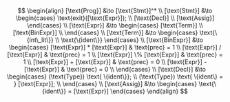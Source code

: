$$
\begin{align}
    [\text{Prog}] &\to [\text{Stmt}]^* \\
    [\text{Stmt}] &\to
    \begin{cases}
        \text{exit}([\text{Expr}]); \\
        [\text{Decl}] \\
        [\text{Assig}]
    \end{cases} \\
    [\text{Expr}] &\to
    \begin{cases}
        [\text{Term}] \\
        [\text{BinExpr}] \\
    \end{cases} \\
    [\text{Term}] &\to
    \begin{cases}
        \text{\{int\_lit\}} \\
        \text{\{ident\}}
    \end{cases} \\
    [\text{BinExpr}] &\to
    \begin{cases}
        [\text{Expr}] * [\text{Expr}] & \text{prec} = 1 \\
        [\text{Expr}] / [\text{Expr}] & \text{prec} = 1 \\
        [\text{Expr}] \% [\text{Expr}] & \text{prec} = 1 \\
        [\text{Expr}] + [\text{Expr}] & \text{prec} = 0 \\
        [\text{Expr}] - [\text{Expr}] & \text{prec} = 0 \\
    \end{cases} \\
    [\text{Decl}] &\to
    \begin{cases}
        (\text{Type}) \text{ \{ident\}}; \\
        (\text{Type}) \text{ \{ident\} = } [\text{Expr}]; \\
    \end{cases} \\
    [\text{Assig}] &\to
    \begin{cases}
        \text{\{ident\}} = [\text{Expr}]
    \end{cases}
\end{align}
$$
